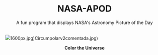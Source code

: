 <div align="center">
  <h1>
    NASA-APOD
  </h1>
</div>
  
<div align="center">
  A fun program that displays NASA's Astronomy Picture of the Day
</div>

<br>

![](https://apod.nasa.gov/apod/image/2306/BeyondEarth_Unknown_3000.jpg)1600px.jpg)Circumpolarv2comentada.jpg)

<p align = "center">
  <b>Color the Universe</b>
</p>

